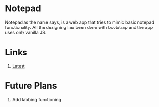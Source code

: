# Notepad

Notepad as the name says, is a web app that tries to mimic basic notepad functionality. All the designing has been done with bootstrap and the app uses only vanilla JS.

# Links

1. [Latest](https://prince-thind.github.io/notepad/)

# Future Plans

1. Add tabbing functioning
